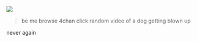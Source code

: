 ![](https://media.tenor.com/vZ3KwdqFkxEAAAAd/jinx-the-cat-jinx.gif)

>be me
>browse 4chan
>click random
>video of a dog getting blown up

never again
